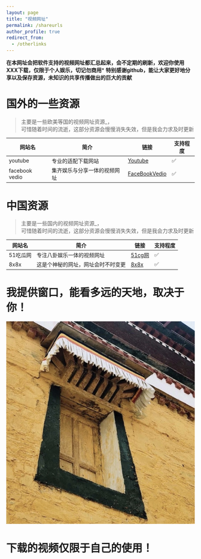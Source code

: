 ```yaml
---
layout: page
title: "视频网址"
permalink: /shareurls
author_profile: true
redirect_from:
  - /otherlinks
---
```


**在本网址会把软件支持的视频网址都汇总起来，会不定期的刷新，欢迎你使用XXX下载，仅限于个人娱乐，切记勿商用***
**特别感谢github，能让大家更好地分享以及保存资源，未知识的共享传播做出的巨大的贡献**

# 国外的一些资源
>主要是一些欧美等国的视频网址资源_，<br>
>可惜随着时间的流逝，这部分资源会慢慢消失失效，但是我会力求及时更新

  |     网站名     |简介 |            链接                |   支持程度 |
| --------------- | -------------------------- | ---------------------------------- |-----------|
| youtube         |  专业的适配下载网站           | [Youtube](http://www.youtube.com) |   ✅      |
| facebook vedio  |  集齐娱乐与分享一体的视频网址   | [FaceBookVedio](http://www.facebookvedio.com)|   ✅       |

# 中国资源
>主要是一些国内的视频网址资源_，<br>
>可惜随着时间的流逝，这部分资源会慢慢消失失效，但是我会力求及时更新

|     网站名     |简介 |            链接                |   支持程度 |
| --------------- | -------------------------- | ---------------------------------- |-----------|
| 51吃瓜网         | 专注八卦娱乐一体的视频网址      | [51cg网](https://www.51cg1.com) |   ✅      |
| 8x8x  |  这是个神秘的网址，网址会时不时变更        | [8x8x](http://www.8x8x.com)|   ✅       |
 



 
 
# 我提供窗口，能看多远的天地，取决于你！

![road](/img/藏地窗口.png)          

# 下载的视频仅限于自己的使用！
